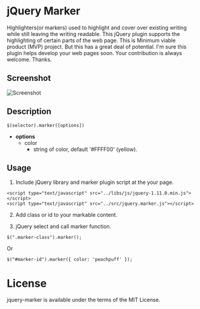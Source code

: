 # jQuery Marker

Highlighters(or markers) used to highlight and cover over existing writing while still leaving the writing readable. This jQuery plugin supports the highlighting of certain parts of the web page. This is Minimum viable product (MVP) project. But this has a great deal of potential. I'm sure this plugin helps develop your web pages soon. Your contribution is always welcome. Thanks.

## Screenshot

![Screenshot](https://raw.github.com/jongha/jquery-marker/master/demo/screenshot.png)

## Description

```
$(selector).marker([options])
```

* **options**
  * color
    * string of color, default '#FFFF00' (yellow).

## Usage

1. Include jQuery library and marker plugin script at the your page.

```
<script type="text/javascript" src="../libs/js/jquery-1.11.0.min.js"></script>
<script type="text/javascript" src="../src/jquery.marker.js"></script>
```

2. Add class or id to your markable content.

3. jQuery select and call marker function.

```
$(".marker-class").marker();
```

Or

```
$("#marker-id").marker({ color: 'peachpuff' });
```

# License

jquery-marker is available under the terms of the MIT License.

